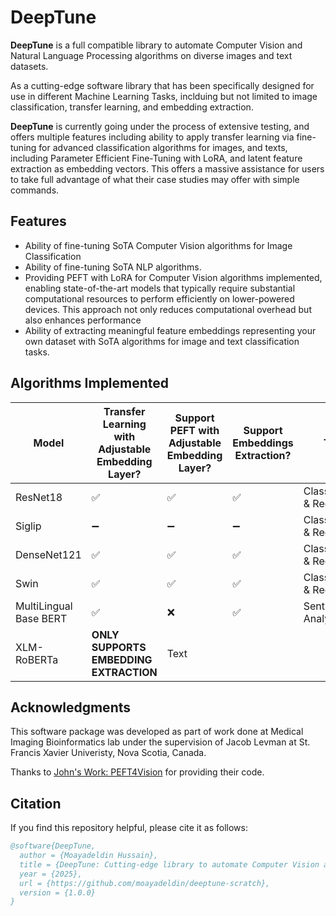 # DeepTune

**DeepTune** is a full compatible library to automate Computer Vision and Natural Language Processing algorithms on diverse images and text datasets.

As a cutting-edge software library that has been specifically designed for use in different Machine Learning Tasks, inclduing but not limited to image classification, transfer learning, and embedding extraction. 

**DeepTune** is currently going under the process of extensive testing, and offers multiple features including ability to apply transfer learning via fine-tuning for advanced classification algorithms for images, and texts, including Parameter Efficient Fine-Tuning with LoRA, and latent feature extraction as embedding vectors. This offers a massive assistance for users to take full advantage of what their case studies may offer with simple commands.

## Features

- Ability of fine-tuning SoTA Computer Vision algorithms for Image Classification
- Ability of fine-tuning SoTA NLP algorithms.
- Providing PEFT with LoRA for Computer Vision algorithms implemented, enabling state-of-the-art models that typically require substantial computational resources to perform efficiently on lower-powered devices. This approach not only reduces computational overhead but also enhances performance
- Ability of extracting meaningful feature embeddings representing your own dataset with SoTA algorithms for image and text classification tasks.

## Algorithms Implemented

| Model                  | Transfer Learning with Adjustable Embedding Layer? | Support PEFT with Adjustable Embedding Layer? | Support Embeddings Extraction?            | Task                  | Modality |
|------------------------|-------------------------------------------------|---------------------------------|---------------------------------|----------------------|----------|
| ResNet18              | ✅                                              | ✅                              | ✅                              | Classification & Regression | Image    |
| Siglip                | ➖                                              | ➖                              | ➖                              | Classification & Regression | Image    |
| DenseNet121           | ✅                                              | ✅                              | ✅                              | Classification & Regression | Image    |
| Swin                  | ✅                                              | ✅                              | ✅                              | Classification & Regression | Image    |
| MultiLingual Base BERT | ✅                                              | ❌                              | ✅                              | Sentiment Analysis   | Text     |
| XLM-RoBERTa           |                              **ONLY SUPPORTS EMBEDDING EXTRACTION**                                                                          | Text     |




## Acknowledgments
This software package was developed as part of work done at Medical Imaging Bioinformatics lab under the supervision of Jacob Levman at St. Francis Xavier Univeristy, Nova Scotia, Canada.


Thanks to [John's Work: PEFT4Vision](https://github.com/johnkxl/peft4vision) for providing their code.


## Citation

If you find this repository helpful, please cite it as follows:


```bibtex
@software{DeepTune,
  author = {Moayadeldin Hussain},
  title = {DeepTune: Cutting-edge library to automate Computer Vision and Natural Language Processing algorithms.},
  year = {2025},
  url = {https://github.com/moayadeldin/deeptune-scratch},
  version = {1.0.0}
}
